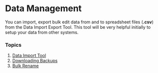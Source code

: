 
# Data Management


You can import, export bulk edit data from and to spreadsheet files (**.csv**) from the Data Import Export Tool. This tool will be very helpful initially to setup your data from other systems.


### Topics


1. [Data Import Tool](/docs/en/setting-up/data/data-import)
2. [Downloading Backups](/docs/en/setting-up/data/download-backup)
3. [Bulk Rename](/docs/en/using-erpnext/articles/bulk-rename)


